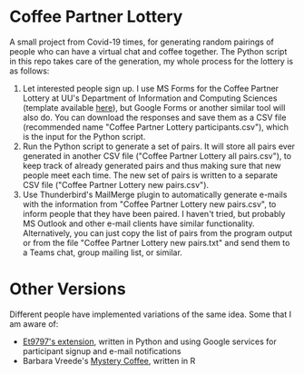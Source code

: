 # Coffee Partner Lottery
A small project from Covid-19 times, for generating random pairings of people who can have a virtual chat and coffee together. The Python script in this repo takes care of the generation, my whole process for the lottery is as follows: 

1. Let interested people sign up. I use MS Forms for the Coffee Partner Lottery at UU's Department of Information and Computing Sciences (template available [here](https://forms.office.com/Pages/ShareFormPage.aspx?id=oFgn10akD06gqkv5WkoQ51EXCAYj7jZCpuwTHAmfcRhUQk1ZOEtTTDJBQVozU0tVN0ZSNlFGWDEwNC4u&sharetoken=NNfcIwyZoQl07ZdXpHkZ)), but Google Forms or another similar tool will also do. You can download the responses and save them as a CSV file (recommended name "Coffee Partner Lottery participants.csv"), which is the input for the Python script.  
2. Run the Python script to generate a set of pairs. It will store all pairs ever generated in another CSV file ("Coffee Partner Lottery all pairs.csv"), to keep track of already generated pairs and thus making sure that new people meet each time. The new set of pairs is written to a separate CSV file ("Coffee Partner Lottery new pairs.csv"). 
3. Use Thunderbird's MailMerge plugin to automatically generate e-mails with the information from "Coffee Partner Lottery new pairs.csv", to inform people that they have been paired. I haven't tried, but probably MS Outlook and other e-mail clients have similar functionality. Alternatively, you can just copy the list of pairs from the program output or from the file "Coffee Partner Lottery new pairs.txt" and send them to a Teams chat, group mailing list, or similar.

# Other Versions
Different people have implemented variations of the same idea. Some that I am aware of: 
* [Et9797's extension](https://github.com/Et9797/mysterycoffee), written in Python and using Google services for participant signup and e-mail notifications 
* Barbara Vreede's [Mystery Coffee](https://github.com/bvreede/mystery_coffee), written in R

